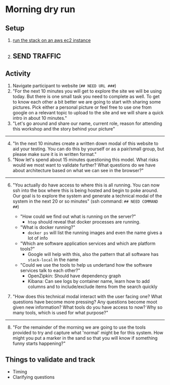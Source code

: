 # Morning dry run

## Setup

1. [run the stack on an aws ec2 instance](./run_stack_on_aws.md)
2. ## SEND TRAFFIC ##

## Activity

1. Navigate participant to website (`## NEED URL ###`)
2. "For the next 10 minutes you will get to explore the site we will be using today. But there is one small task you need to complete as well. To get to know each other a bit better we are going to start with sharing some pictures. Pick either a personal picture or feel free to use one from google on a relevant topic to upload to the site and we will share a quick intro in about 10 minutes."
3. "Let's go around and share our name, current role, reason for attending this workshop and the story behind your picture"
---------------
4. "In the next 10 minutes create a written down modal of this website to aid your testing. You can do this by yourself or as a pair/small group, but please make sure it is in written format."
5. "Now let's spend about 15 minutes questioning this model. What risks would we most want to validate further? What questions do we have about architecture based on what we can see in the browser?"
---------------
6. "You actually do have access to where this is all running. You can now ssh into the box where this is being hosted and begin to poke around. Our goal is to explore the system and generate a technical modal of the system in the next 20 or so minutes" (ssh command: `## NEED COMMAND ##`)
    * "How could we find out what is running on the server?"
        * `htop` should reveal that docker processes are running.
    * "What is docker running?"
        * `docker ps` will list the running images and even the name gives a lot of info
    * "Which are software application services and which are platform tools?"
        * Google will help with this, also the pattern that all software has `stack-local` in the name
    * "Could we use the tools to help us undertand how the software services talk to each other?"
        * OpenZipkin: Should have dependency graph
        * Kibana: Can see logs by container name, learn how to add columns and to include/exclude items from the search quickly


7. "How does this technical modal interact with the user facing one? What questions have become more pressing? Any questions become moot given new information? What tools do you have access to now? Why so many tools, which is used for what purpose?"
---------------
8. "For the remainder of the morning we are going to use the tools provided to try and capture what 'normal' might be for this system. How might you put a marker in the sand so that you will know if something funny starts happening?"


## Things to validate and track

* Timing
* Clarifying questions
